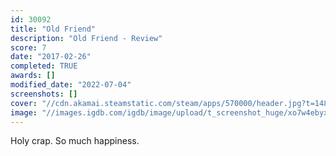 ```yaml
---
id: 30092
title: "Old Friend"
description: "Old Friend - Review"
score: 7
date: "2017-02-26"
completed: TRUE
awards: []
modified_date: "2022-07-04"
screenshots: []
cover: "//cdn.akamai.steamstatic.com/steam/apps/570000/header.jpg?t=1482429710"
image: "//images.igdb.com/igdb/image/upload/t_screenshot_huge/xo7w4ebyxwu3s2sq8wbd.jpg"
---
```

Holy crap. So much happiness.